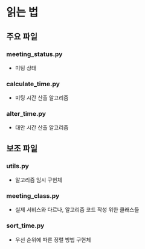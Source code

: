 # 읽는 법

## 주요 파일

### meeting_status.py

- 미팅 상태

### calculate_time.py

- 미팅 시간 산출 알고리즘

### alter_time.py

- 대안 시간 산출 알고리즘

## 보조 파일

### utils.py

- 알고리즘 임시 구현체

### meeting_class.py

- 실제 서비스와 다르나, 알고리즘 코드 작성 위한 클래스들

### sort_time.py

- 우선 순위에 따른 정렬 방법 구현체
